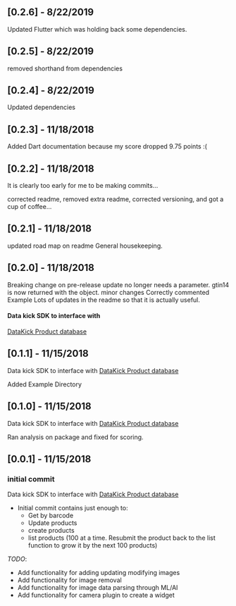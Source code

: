 ## [0.2.6] - 8/22/2019
Updated Flutter which was holding  back some dependencies.

## [0.2.5] - 8/22/2019
removed shorthand from dependencies

## [0.2.4] - 8/22/2019
Updated dependencies

## [0.2.3] - 11/18/2018
Added Dart documentation because my score dropped 9.75 points :(


## [0.2.2] - 11/18/2018

It is clearly too early for me to be making commits...

corrected readme,
removed extra readme,
corrected versioning,
and got a cup of coffee...

## [0.2.1] - 11/18/2018
updated road map on readme
General housekeeping.

## [0.2.0] - 11/18/2018

Breaking change on pre-release
update no longer needs a parameter. gtin14 is now returned with the object.
minor changes
Correctly commented Example
Lots of updates in the readme so that it is actually useful.
#### Data kick SDK to interface with
[DataKick Product database](https://www.datakick.org "cause it's fricken awesome")

## [0.1.1] - 11/15/2018

Data kick SDK to interface with [DataKick Product database](https://www.datakick.org "cause it's fricken awesome")

Added Example Directory

## [0.1.0] - 11/15/2018

Data kick SDK to interface with [DataKick Product database](https://www.datakick.org "cause it's fricken awesome")

Ran analysis on package and fixed for scoring.

## [0.0.1] - 11/15/2018

### initial commit

Data kick SDK to interface with [DataKick Product database](https://www.datakick.org "cause it's fricken awesome")
* Initial commit contains just enough to:
    * Get by barcode
    * Update products
    * create products
    * list products (100 at a time. Resubmit the product back to the list function to grow it by the next 100 products)

*TODO*:
* Add functionality for adding updating modifying images
* Add functionality for image removal
* Add functionality for image data parsing through ML/AI
* Add functionality for camera plugin to create a widget




